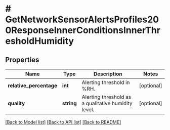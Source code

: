 # # GetNetworkSensorAlertsProfiles200ResponseInnerConditionsInnerThresholdHumidity

## Properties

Name | Type | Description | Notes
------------ | ------------- | ------------- | -------------
**relative_percentage** | **int** | Alerting threshold in %RH. | [optional]
**quality** | **string** | Alerting threshold as a qualitative humidity level. | [optional]

[[Back to Model list]](../../README.md#models) [[Back to API list]](../../README.md#endpoints) [[Back to README]](../../README.md)
